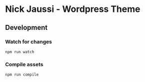 # Nick Jaussi - Wordpress Theme

## Development

### Watch for changes

`npm run watch`

### Compile assets

`npm run compile`
